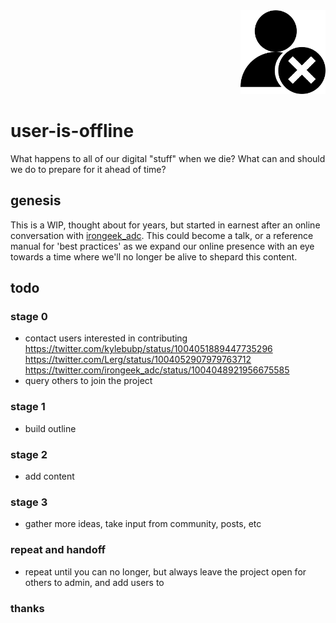 <div align="right"><img src="icon.png" alt="user-is-offline" width="136" height="134"></div>

# user-is-offline

What happens to all of our digital "stuff" when we die? What can and should we do to prepare for it ahead of time?

## genesis

This is a WIP, thought about for years, but started in earnest after an online conversation with [irongeek_adc](https://twitter.com/irongeek_adc/status/999838152318734336). This could become a talk, or a reference manual for 'best practices' as we expand our online presence with an eye towards a time where we'll no longer be alive to shepard this content.

## todo

### stage 0

* contact users interested in contributing
https://twitter.com/kylebubp/status/1004051889447735296
https://twitter.com/Lerg/status/1004052907979763712
https://twitter.com/irongeek_adc/status/1004048921956675585
* query others to join the project

### stage 1

* build outline

### stage 2

* add content

### stage 3

* gather more ideas, take input from community, posts, etc

### repeat and handoff

* repeat until you can no longer, but always leave the project open for others to admin, and add users to

### thanks
